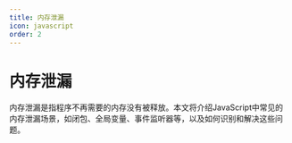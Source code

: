 ```yaml
---
title: 内存泄漏
icon: javascript
order: 2
---
```


# 内存泄漏

内存泄漏是指程序不再需要的内存没有被释放。本文将介绍JavaScript中常见的内存泄漏场景，如闭包、全局变量、事件监听器等，以及如何识别和解决这些问题。

